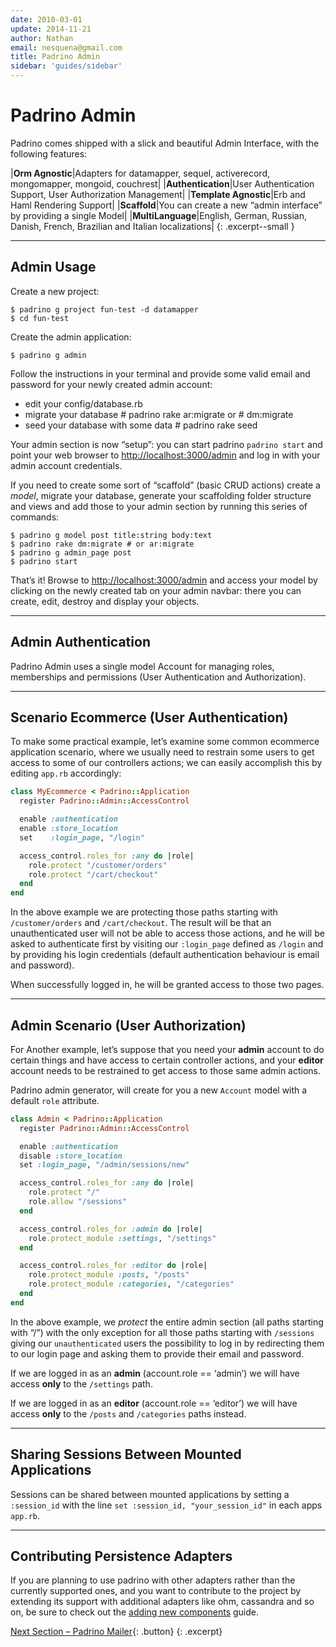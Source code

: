 ```yaml
---
date: 2010-03-01
update: 2014-11-21
author: Nathan
email: nesquena@gmail.com
title: Padrino Admin
sidebar: 'guides/sidebar'
---
```


# Padrino Admin

Padrino comes shipped with a slick and beautiful Admin Interface, with the
following features:

>
  |**Orm Agnostic**|Adapters for datamapper, sequel, activerecord, mongomapper, mongoid, couchrest|
  |**Authentication**|User Authentication Support, User Authorization Management|
  |**Template Agnostic**|Erb and Haml Rendering Support|
  |**Scaffold**|You can create a new “admin interface” by providing a single Model|
  |**MultiLanguage**|English, German, Russian, Danish, French, Brazilian and Italian localizations|
{: .excerpt--small }

---

## Admin Usage

Create a new project:

~~~ shell
$ padrino g project fun-test -d datamapper
$ cd fun-test
~~~

Create the admin application:

~~~ shell
$ padrino g admin
~~~

Follow the instructions in your terminal and provide some valid email and
password for your newly created admin account:

- edit your config/database.rb
- migrate your database \# padrino rake ar:migrate or \# dm:migrate
- seed your database with some data \# padrino rake seed

Your admin section is now “setup”: you can start padrino `padrino start` and
point your web browser to <http://localhost:3000/admin> and log in with your
admin account credentials.

If you need to create some sort of “scaffold” (basic CRUD actions) create a
*model*, migrate your database, generate your scaffolding folder structure and
views and add those to your admin section by running this series of commands:

~~~ shell
$ padrino g model post title:string body:text
$ padrino rake dm:migrate # or ar:migrate
$ padrino g admin_page post
$ padrino start
~~~

That’s it! Browse to <http://localhost:3000/admin> and access your model by
clicking on the newly created tab on your admin navbar: there you can create,
edit, destroy and display your objects.

---

## Admin Authentication

Padrino Admin uses a single model Account for managing roles, memberships and
permissions (User Authentication and Authorization).

---

## Scenario Ecommerce (User Authentication)

To make some practical example, let’s examine some common ecommerce application
scenario, where we usually need to restrain some users to get access to some of
our controllers actions; we can easily accomplish this by editing `app.rb`
accordingly:

~~~ruby
class MyEcommerce < Padrino::Application
  register Padrino::Admin::AccessControl

  enable :authentication
  enable :store_location
  set    :login_page, "/login"

  access_control.roles_for :any do |role|
    role.protect "/customer/orders"
    role.protect "/cart/checkout"
  end
end
~~~

In the above example we are protecting those paths starting with
`/customer/orders` and `/cart/checkout`. The result will be that an
unauthenticated user will not be able to access those actions, and he will be
asked to authenticate first by visiting our `:login_page` defined as `/login`
and by providing his login credentials (default authentication behaviour is
email and password).

When successfully logged in, he will be granted access to those two pages.

---

## Admin Scenario (User Authorization)

For Another example, let’s suppose that you need your **admin** account to do
certain things and have access to certain controller actions, and your
**editor** account needs to be restrained to get access to those same admin
actions.

Padrino admin generator, will create for you a new `Account` model with a
default `role` attribute.

~~~ruby
class Admin < Padrino::Application
  register Padrino::Admin::AccessControl

  enable :authentication
  disable :store_location
  set :login_page, "/admin/sessions/new"

  access_control.roles_for :any do |role|
    role.protect "/"
    role.allow "/sessions"
  end

  access_control.roles_for :admin do |role|
    role.protect_module :settings, "/settings"
  end

  access_control.roles_for :editor do |role|
    role.protect_module :posts, "/posts"
    role.protect_module :categories, "/categories"
  end
end
~~~

In the above example, we *protect* the entire admin section (all paths starting
with “/”) with the only exception for all those paths starting with `/sessions`
giving our `unauthenticated` users the possibility to log in by redirecting them
to our login page and asking them to provide their email and password.

If we are logged in as an **admin** (account.role == ‘admin’) we will have
access **only** to the `/settings` path.

If we are logged in as an **editor** (account.role == ‘editor’) we will have
access **only** to the `/posts` and `/categories` paths instead.

---

## Sharing Sessions Between Mounted Applications

Sessions can be shared between mounted applications by setting a `:session_id`
with the line `set :session_id, "your_session_id"` in each apps `app.rb`.

---

## Contributing Persistence Adapters

If you are planning to use padrino with other adapters rather than the currently
supported ones, and you want to contribute to the project by extending its
support with additional adapters like ohm, cassandra and so on, be sure to check
out the [adding new components](/guides/adding-new-components) guide.

[Next Section &ndash; Padrino Mailer](/guides/padrino-mailer){: .button}
{: .excerpt}
